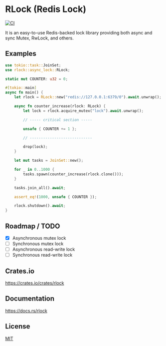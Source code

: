RLock (Redis Lock)
====================

[![CI](https://github.com/magiclen/rlock/actions/workflows/ci.yml/badge.svg)](https://github.com/magiclen/rlock/actions/workflows/ci.yml)

It is an easy-to-use Redis-backed lock library providing both async and sync Mutex, RwLock, and others.

## Examples

```rust
use tokio::task::JoinSet;
use rlock::async_lock::RLock;

static mut COUNTER: u32 = 0;

#[tokio::main]
async fn main() {
    let rlock = RLock::new("redis://127.0.0.1:6379/0").await.unwrap();

    async fn counter_increase(rlock: RLock) {
        let lock = rlock.acquire_mutex("lock").await.unwrap();

        // ----- critical section -----

        unsafe { COUNTER += 1 };

        // ----------------------------

        drop(lock);
    }

    let mut tasks = JoinSet::new();

    for _ in 0..1000 {
        tasks.spawn(counter_increase(rlock.clone()));
    }

    tasks.join_all().await;

    assert_eq!(1000, unsafe { COUNTER });

    rlock.shutdown().await;
}
```

## Roadmap / TODO

- [x] Asynchronous mutex lock
- [ ] Synchronous mutex lock
- [ ] Asynchronous read-write lock
- [ ] Synchronous read-write lock

## Crates.io

https://crates.io/crates/rlock

## Documentation

https://docs.rs/rlock

## License

[MIT](LICENSE)